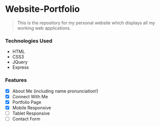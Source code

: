 # Website-Portfolio

> This is the repository for my personal website which displays all my working web applications.

### Technologies Used
  * HTML
  * CSS3
  * JQuery
  * Express
  
### Features  
 - [x] About Me (including name pronunciation!)
 - [x] Connect With Me
 - [x] Portfolio Page
 - [x] Mobile Responsive
 - [ ] Tablet Responsive
 - [ ] Contact Form
